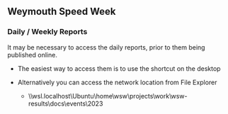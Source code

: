 ## Weymouth Speed Week

### Daily / Weekly Reports

It may be necessary to access the daily reports, prior to them being published online.

- The easiest way to access them is to use the shortcut on the desktop

- Alternatively you can access the network location from File Explorer
  - \\\\wsl.localhost\\Ubuntu\\home\\wsw\\projects\\work\\wsw-results\\docs\\events\\2023

